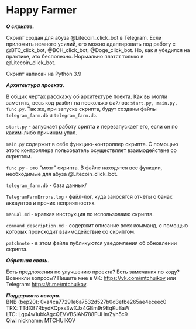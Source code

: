 # Happy Farmer #

***О скрипте.***   

Скрипт создан для абуза @Litecoin_click_bot в Telegram. Если приложить немного усилий, его можно адаптировать под работу с @BTC_click_bot, @BCH_click_bot, @Doge_click_bot.   Но, как я убедился на практике, это бесполезно. Нормально платят только в @Litecoin_click_bot.   
 
Скрипт написан на Python 3.9
  
***Архитектура проекта.***  

В общих чертах расскажу об архитектуре поекта. Как вы могли заметить, весь код разбит на несколько файлов: ```start.py, main.py, func.py```. Так же, при запуске скрипта, будут созданы файлы  ```telegram_farm.db``` и ```telegram_farm.db```.    

```start.py``` - запускает работу срипта и перезапускает его, если он по  каким-либо причинам упал.  

```main.py``` содержит в себе функцию-контроллер скрипта. С помощью этого контроллера пользователь осуществляет взаимодействие со скриптом.

```func.py``` - это "мозг" скрипта. В файле находятся все функции, необходимые для абуза @Litecoin_click_bot.  

```telegram_farm.db``` - база данных/

```TelegramFarmErrors.log``` - файл-лог, куда заносятся отчёты о банах аккаунтов и прочих неприятностях.

```manual.md``` - краткая инструкция по использоваию скрипта.

```command_description.md``` - содержит описание всех комманд, с помощью которых происходит взаимодействие со скриптом.

```patchnote``` - в этом файле публикуются уведомления об обновлении скрипта.
  
  
***Обратная связь.***   

Есть предложения по улучшению проекта? Есть замечания по коду? Возникли вопросы? Пишите мне в   VK: https://vk.com/mtchuikov или Telegram: https://t.me/mtchuikov.  
  
  
***Поддержать автора.***  
BNB (bep20): 0xa4ca77291e6a7532d527b0d3efbe265ae4eceec0  
TRX: TTdXB7RbydKQpxs3wXJx4GBm9r9EqKuBaW  
LTC: Lgp4w1ubkAgcQEVVBSiAN788FUHmZyh5c9  
Qiwi nickname: MTCHUIKOV
